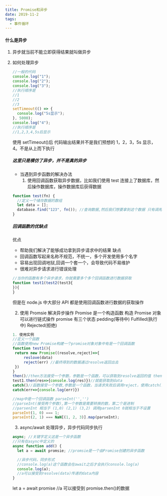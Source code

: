 ```yaml
---
title: Promise和异步
date: 2019-11-2
tags:
  - 事件循环
---
```


#### 什么是异步

1. 异步就当前不能立即获得结果就叫做异步

2. 如何处理异步

   ```javascript
   //一般的代码
   console.log("1");
   console.log("2");
   console.log("3");
   //执行顺序是
   //1
   //2
   //3
   setTimeout(() => {
     console.log("5s显示");
   }, 5000);
   console.log("4");
   //执行顺序是
   //1,2,3,4,5s后显示
   ```

   使用 setTimeout()后 代码输出结果并不是我们预想的 1，2，3，5s 显示，4。不是从上而下执行

   ##### 这里只是模仿了异步，并不是真的异步

   - 当遇到异步函数的解决办法
     1. 使用回调函数获取异步数据，比如我们使用 test 连接上了数据库，然后操作数据库，操作数据库后获得数据

   ```javascript
   function test(fn) {
     //定义一个储存数据的数组
     let data = [];
     database.find("123", fn()); //查询数据,然后我们想要拿到这个数据 只有调用fn，才能够拿到这个数据，否则data中始终是空的
   }
   ```

   ##### 回调函数的优缺点

   优点

   - 帮助我们解决了能够成功拿到异步请求中的结果
     缺点
   - 回调函数写起来名称不规范，不统一，多个开发使用多个名字
   - 容易出现回调地狱,回调一个套一个，会导致代码不易维护
   - 很难对异步请求进行错误处理

   ```javascript
   //当你的函数有多个异步请求，你就需要多个多个回调函数进行数据获取
   function test1(test2(test3{
   }){
   }
   ```

   但是在 node.js 中大部分 API 都是使用回调函数进行数据的获取操作

   2. 使用 Promsie 解决异步操作
      Promise 是一个构造函数 构造 Promise 对象可以进行链式操作
      promise 有三个状态 pedding(等待中) Fulfilled(执行中) Rejected(拒绝)

   ```javascript
   1. 使用实例
   //定义一个函数
   //函数使用new Promise构建一个promise对象对象中有是一个回调函数
   function test1(){
   	return new Promise((resolve,reject)=>{
   		reslove(data)
   		reject(err) //最终得到的数据通过resolve返回出去
   	})
   }
   then()//then方法接受一个参数，参数是一个函数，可以获取到resolve返回的值 then可以被一个promise调用多次
   test1.then(res=>{console.log(res)})//就能获取到data
   catch()//函数接受一个参数,参数是一个函数，当请求失败后调用reject，使用catch()函数接收这个错误
   catch(err=>{console.log(err)})
   ```

   ```javascript
   //map中是一个回调函数 parseInt('','')
   //parseInt(接受两个参数),第一个参数是需要转换的数，第二个是进制
   //parsenInt 相当于 (1,0) (2,1) (3,2) 调用parsenInt 0就相当于不设置
   parseInt(1, 0) === 1;
   parseInt(2, 1) === NaN[(1, 2, 3)].map(parseInt);
   ```

   3. async/await 处理异步，异步代码同步执行

   ```javascript
   async; //关键字定义这是一个异步函数
   //只有在async中定义的
   async function add() {
     let a = await promsie; //promsie是一个由Promise创建的异步函数

     //异步代码，同步形式
     //console.log(a)这个函数会在await之后才会执行console.log(a)
     console.log(a);
     //a可以接受到resolve(data)传递的data内容
   }
   ```

   let a = await promise //a 可以接受到 promise.then()的数据
